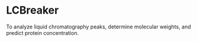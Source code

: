 # LCBreaker
To analyze liquid chromatography peaks, determine molecular weights, and predict protein concentration.
